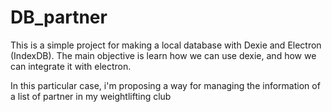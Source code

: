 # DB_partner
This is a simple project for making a local database with Dexie and Electron (IndexDB). The main objective is learn how we can use dexie, and how we can integrate it with electron.

In this particular case, i'm proposing a way for managing the information of a list of partner in my weightlifting club

